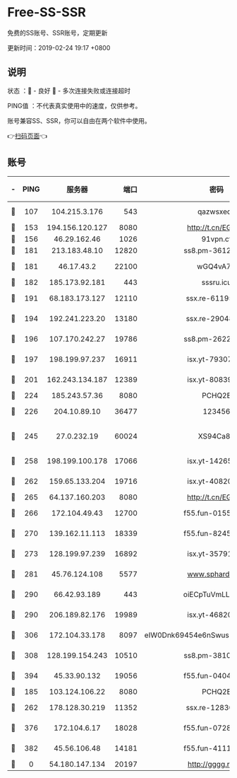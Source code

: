 # Free-SS-SSR

免费的SS账号、SSR账号，定期更新

更新时间：2019-02-24 19:17 +0800

## 说明

状态     ：🙂 - 良好 🙁 - 多次连接失败或连接超时

PING值   ：不代表真实使用中的速度，仅供参考。

账号兼容SS、SSR，你可以自由在两个软件中使用。

👉[扫码页面](https://liesauer.github.io/free-ss-ssr.github.io/)👈

## 账号

|-|PING|服务器|端口|密码|加密方式|区域|
|:----:|:----:|:-----:|-----:|:----:|:----:|:----:|
|🙂|107|104.215.3.176|543|qazwsxedc|aes-256-gcm|JP|
|🙂|153|194.156.120.127|8080|http://t.cn/EGJIyrl|rc4-md5|RU|
|🙂|156|46.29.162.46|1026|91vpn.cf|rc4-md5|RU|
|🙂|181|213.183.48.10|12820|ss8.pm-36124269|rc4-md5|RU|
|🙂|181|46.17.43.2|22100|wGQ4vA7D|aes-256-gcm|RU|
|🙂|182|185.173.92.181|443|sssru.icu|rc4-md5|RU|
|🙂|191|68.183.173.127|12110|ssx.re-61195437|aes-256-cfb|US|
|🙂|194|192.241.223.20|13180|ssx.re-29048876|aes-256-cfb|US|
|🙂|196|107.170.242.27|19786|ss8.pm-26221677|aes-256-cfb|US|
|🙂|197|198.199.97.237|16911|isx.yt-79307511|aes-256-cfb|US|
|🙂|201|162.243.134.187|12389|isx.yt-80839009|aes-256-cfb|US|
|🙂|224|185.243.57.36|8080|PCHQ2E|rc4-md5|US|
|🙂|226|204.10.89.10|36477|123456|aes-256-cfb|US|
|🙂|245|27.0.232.19|60024|XS94Ca8K|xchacha20-ietf-poly1305|HK|
|🙂|258|198.199.100.178|17066|isx.yt-14265222|aes-256-cfb|US|
|🙂|262|159.65.133.204|19716|isx.yt-40820424|aes-256-cfb|SG|
|🙂|265|64.137.160.203|8080|http://t.cn/EGJIyrl|rc4-md5|CA|
|🙂|266|172.104.49.43|12700|f55.fun-01558008|aes-256-cfb|SG|
|🙂|270|139.162.11.113|18339|f55.fun-82455292|aes-256-cfb|SG|
|🙂|273|128.199.97.239|16892|isx.yt-35791266|aes-256-cfb|SG|
|🙂|281|45.76.124.108|5577|www.sphard.com|aes-256-cfb|AU|
|🙂|290|66.42.93.189|443|oiECpTuVmLLxk4Ts|aes-256-cfb|US|
|🙂|290|206.189.82.176|19989|isx.yt-46820019|aes-256-cfb|SG|
|🙂|306|172.104.33.178|8097|eIW0Dnk69454e6nSwuspv9DmS201tQ0D|aes-256-cfb|SG|
|🙂|308|128.199.154.243|10510|ss8.pm-38103435|aes-256-cfb|SG|
|🙂|394|45.33.90.132|19056|f55.fun-04047720|aes-256-cfb|US|
|🙂|185|103.124.106.22|8080|PCHQ2E|rc4-md5|US|
|🙂|262|178.128.30.219|11352|ssx.re-12830848|aes-256-cfb|SG|
|🙂|376|172.104.6.17|18028|f55.fun-07282375|aes-256-cfb|US|
|🙂|382|45.56.106.48|14181|f55.fun-41115808|aes-256-cfb|US|
|🙁|0|54.180.147.134|20197|http://gggg.rocks|chacha20|KR|
